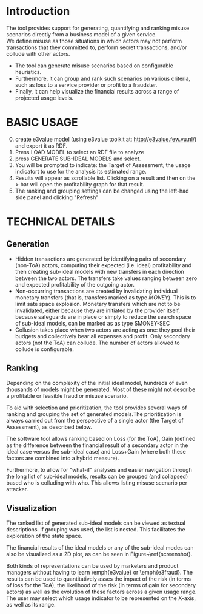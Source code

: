 # Introduction
The tool provides support for generating, quantifying and ranking misuse scenarios directly from a business model of a given service.  
We define misuse as those situations in which actors may not perform transactions that they committed to, perform secret transactions, and/or collude with other actors. 

- The tool can generate misuse scenarios based on configurable heuristics. 
- Furthermore, it can group and rank such scenarios on various criteria, such as loss to a service provider or profit to a fraudster. 
- Finally, it can help visualize the financial results across a range of projected usage levels.


#  BASIC USAGE  
0. create e3value model (using e3value toolkit at: http://e3value.few.vu.nl/) and export it as RDF.
1. Press LOAD MODEL to select an RDF file to analyze
2. press GENERATE SUB-IDEAL MODELS and select.
3. You will be prompted to indicate: the Target of Assessment, the usage indicatort to use for the analysis its estimated range.
4. Results will appear as scrollable list. Clicking on a result and then on the > bar will open the profitability graph for that result.
5. The ranking and grouping settings can be changed using the left-had side panel and clicking "Refresh"



# TECHNICAL DETAILS 
##  Generation  
- Hidden transactions are generated by identifying pairs of secondary (non-ToA) actors, computing their expected (i.e. ideal) profitability and then creating sub-ideal models with new transfers in each direction between the two actors. 
The transfers take values ranging between zero and  expected profitability of the outgoing actor. 
- Non-occurring transactions are created by invalidating individual monetary transfers (that is, transfers marked as type $MONEY$). This is to limit sate space explosion. Monetary transfers which are not to be invalidated, either because they are initiated by the provider itself,  because  safeguards are in place or simply to reduce the search space of sub-ideal models, can be marked as as type $MONEY-SEC
- Collusion takes place when two actors are acting as one: they pool their budgets and collectively bear all expenses and profit. Only secondary actors (not the ToA) can collude. The number of actors allowed to collude is configurable.


## 	Ranking 
Depending on the complexity of the initial ideal model, hundreds of even thousands of models might be generated. Most of these might not describe a profitable or feasible fraud or misuse scenario. 

To aid with selection and prioritization, the tool provides several ways of ranking and grouping the set of generated models.The prioritization is always carried out from the perspective of a single actor (the Target of Assessment), as described below.

The software tool allows ranking based on Loss (for the ToA), Gain (defined as the difference between the financial result of a secondary actor in the ideal case versus the sub-ideal case) and Loss+Gain (where both these factors are combined into a hybrid measure).

Furthermore, to allow for "what-if" analyses and easier navigation through the long list of sub-ideal models, results can be grouped (and collapsed) based who is colluding with who. 
This allows listing misuse scenario per attacker.

## Visualization
The ranked list of generated sub-ideal models can be viewed as textual descriptions. If grouping was used, the list is nested. This facilitates the exploration of the state space.

The financial results of the ideal models or any of the sub-ideal modes can also be visualized as a 2D plot, as can be seen in Figure~\ref{screenshot}. 

Both kinds of representations can be used by marketers and product managers without having to learn \emph{e3value} or \emph{e3fraud}.
The results can be used to quantitatively asses the impact of the risk (in terms of loss for the ToA), the likelihood of the risk (in terms of gain for secondary actors) as well as the evolution of these factors across a given usage range. 
The user may select which usage indicator to be represented on the X-axis, as well as its range.

